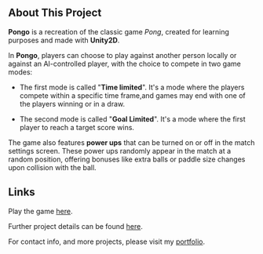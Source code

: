 ## About This Project

**Pongo** is a recreation of the classic game *Pong*, created for learning purposes and made with **Unity2D**.

In **Pongo**, players can choose to play against another person locally or against an AI-controlled player, with the choice to compete in two game modes:

- The first mode is called "**Time limited**". It's a mode where the players compete within a specific time frame,and games may end with one of the players winning or in a draw.

- The second mode is called "**Goal Limited**". It's a mode where the first player to reach a target score wins. 

The game also features **power ups** that can be turned on or off in the match settings screen. These power ups randomly appear in the match at a random position, offering bonuses like extra balls or paddle size changes upon collision with the ball. 

## Links

 Play the game [here](https://kamelmahjoub.itch.io/pongo).

 Further project details can be found [here](https://kamelmahjoub.wixsite.com/portfolio/pongo). 

 For contact info, and more projects, please visit my [portfolio](https://kamelmahjoub.wixsite.com/portfolio).


 

 
